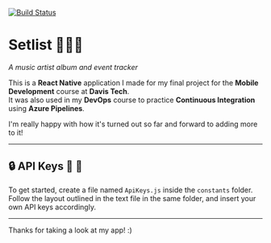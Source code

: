 [![Build Status](https://dev.azure.com/DevOpsWilliamsOrg/DevOpsWilliamsProject/_apis/build/status%2FLillyLaFrog.setlist?branchName=main)](https://dev.azure.com/DevOpsWilliamsOrg/DevOpsWilliamsProject/_build/latest?definitionId=2&branchName=main)

# Setlist 🎵🎸🎶
*A music artist album and event tracker*

This is a **React Native** application I made for my final project for the **Mobile Development** course at **Davis Tech**.  
It was also used in my **DevOps** course to practice **Continuous Integration** using **Azure Pipelines**.

I'm really happy with how it's turned out so far and forward to adding more to it!

---

## 🔒 API Keys 🔑 🎹

To get started, create a file named `ApiKeys.js` inside the `constants` folder.  
Follow the layout outlined in the text file in the same folder, and insert your own API keys accordingly.

---

Thanks for taking a look at my app! :)